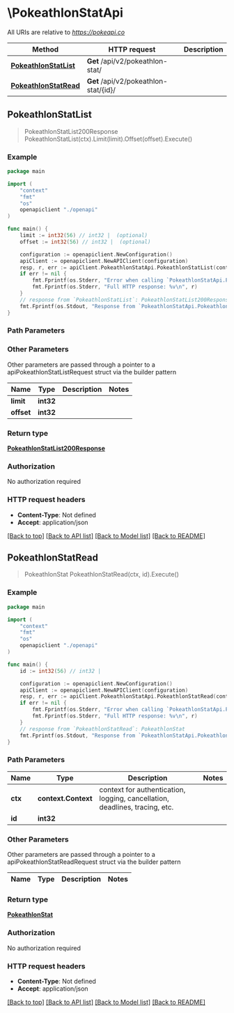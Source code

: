 # \PokeathlonStatApi

All URIs are relative to *https://pokeapi.co*

Method | HTTP request | Description
------------- | ------------- | -------------
[**PokeathlonStatList**](PokeathlonStatApi.md#PokeathlonStatList) | **Get** /api/v2/pokeathlon-stat/ | 
[**PokeathlonStatRead**](PokeathlonStatApi.md#PokeathlonStatRead) | **Get** /api/v2/pokeathlon-stat/{id}/ | 



## PokeathlonStatList

> PokeathlonStatList200Response PokeathlonStatList(ctx).Limit(limit).Offset(offset).Execute()



### Example

```go
package main

import (
    "context"
    "fmt"
    "os"
    openapiclient "./openapi"
)

func main() {
    limit := int32(56) // int32 |  (optional)
    offset := int32(56) // int32 |  (optional)

    configuration := openapiclient.NewConfiguration()
    apiClient := openapiclient.NewAPIClient(configuration)
    resp, r, err := apiClient.PokeathlonStatApi.PokeathlonStatList(context.Background()).Limit(limit).Offset(offset).Execute()
    if err != nil {
        fmt.Fprintf(os.Stderr, "Error when calling `PokeathlonStatApi.PokeathlonStatList``: %v\n", err)
        fmt.Fprintf(os.Stderr, "Full HTTP response: %v\n", r)
    }
    // response from `PokeathlonStatList`: PokeathlonStatList200Response
    fmt.Fprintf(os.Stdout, "Response from `PokeathlonStatApi.PokeathlonStatList`: %v\n", resp)
}
```

### Path Parameters



### Other Parameters

Other parameters are passed through a pointer to a apiPokeathlonStatListRequest struct via the builder pattern


Name | Type | Description  | Notes
------------- | ------------- | ------------- | -------------
 **limit** | **int32** |  | 
 **offset** | **int32** |  | 

### Return type

[**PokeathlonStatList200Response**](PokeathlonStatList200Response.md)

### Authorization

No authorization required

### HTTP request headers

- **Content-Type**: Not defined
- **Accept**: application/json

[[Back to top]](#) [[Back to API list]](../README.md#documentation-for-api-endpoints)
[[Back to Model list]](../README.md#documentation-for-models)
[[Back to README]](../README.md)


## PokeathlonStatRead

> PokeathlonStat PokeathlonStatRead(ctx, id).Execute()



### Example

```go
package main

import (
    "context"
    "fmt"
    "os"
    openapiclient "./openapi"
)

func main() {
    id := int32(56) // int32 | 

    configuration := openapiclient.NewConfiguration()
    apiClient := openapiclient.NewAPIClient(configuration)
    resp, r, err := apiClient.PokeathlonStatApi.PokeathlonStatRead(context.Background(), id).Execute()
    if err != nil {
        fmt.Fprintf(os.Stderr, "Error when calling `PokeathlonStatApi.PokeathlonStatRead``: %v\n", err)
        fmt.Fprintf(os.Stderr, "Full HTTP response: %v\n", r)
    }
    // response from `PokeathlonStatRead`: PokeathlonStat
    fmt.Fprintf(os.Stdout, "Response from `PokeathlonStatApi.PokeathlonStatRead`: %v\n", resp)
}
```

### Path Parameters


Name | Type | Description  | Notes
------------- | ------------- | ------------- | -------------
**ctx** | **context.Context** | context for authentication, logging, cancellation, deadlines, tracing, etc.
**id** | **int32** |  | 

### Other Parameters

Other parameters are passed through a pointer to a apiPokeathlonStatReadRequest struct via the builder pattern


Name | Type | Description  | Notes
------------- | ------------- | ------------- | -------------


### Return type

[**PokeathlonStat**](PokeathlonStat.md)

### Authorization

No authorization required

### HTTP request headers

- **Content-Type**: Not defined
- **Accept**: application/json

[[Back to top]](#) [[Back to API list]](../README.md#documentation-for-api-endpoints)
[[Back to Model list]](../README.md#documentation-for-models)
[[Back to README]](../README.md)

